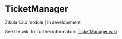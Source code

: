 TicketManager
=============

Zikula 1.3.x module | In developement

See the wiki for further information: [TicketManager wiki](http://github.com/cmfcmf/TicketManager/wiki)
